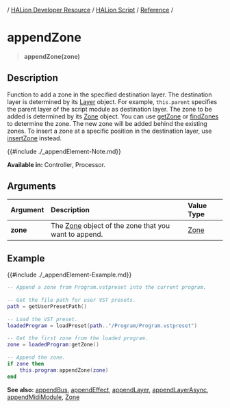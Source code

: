 / [HALion Developer Resource](../..//HALion-Developer-Resource.md) / [HALion Script](./HALion-Script.md) / [Reference](./Reference.md) /

# appendZone

>**appendZone(zone)**

## Description

Function to add a zone in the specified destination layer. The destination layer is determined by its [Layer](./Layer.md) object. For example, ``this.parent`` specifies the parent layer of the script module as destination layer. The zone to be added is determined by its [Zone](./Zone.md) object. You can use [getZone](./getZone.md) or [findZones](./findZones.md) to determine the zone. The new zone will be added behind the existing zones. To insert a zone at a specific position in the destination layer, use [insertZone](./insertZone.md) instead.

{{#include ./_appendElement-Note.md}}

**Available in:** Controller, Processor.

## Arguments

|Argument|Description|Value Type|
|:-|:-|:-|
|**zone**|The [Zone](./Zone.md) object of the zone that you want to append.|[Zone](./Zone.md)|

## Example

{{#include ./_appendElement-Example.md}}

```lua
-- Append a zone from Program.vstpreset into the current program.
    
-- Get the file path for user VST presets.
path = getUserPresetPath()
    
-- Load the VST preset.
loadedProgram = loadPreset(path.."/Program/Program.vstpreset")
    
-- Get the first zone from the loaded program.
zone = loadedProgram:getZone()
    
-- Append the zone.
if zone then
    this.program:appendZone(zone)
end
```

**See also:** [appendBus](./appendBus.md), [appendEffect](./appendEffect.md), [appendLayer](./appendLayer.md), [appendLayerAsync](./appendLayerAsync.md), [appendMidiModule](./appendMidiModule.md), [Zone](./Zone.md)
